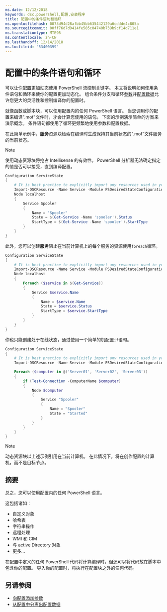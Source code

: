 ```yaml
---
ms.date: 12/12/2018
keywords: dsc,powershell,配置,安装程序
title: 配置中的条件语句和循环
ms.openlocfilehash: 0073d94d28afbb45bb635442129a6cddde4c805a
ms.sourcegitcommit: 00ff76d7d9414fe585c04740b739b9cf14d711e1
ms.translationtype: MTE95
ms.contentlocale: zh-CN
ms.lasthandoff: 12/14/2018
ms.locfileid: "53400399"
---
```

# <a name="conditional-statements-and-loops-in-configurations"></a>配置中的条件语句和循环

可以让你[配置](configurations.md)更加动态使用 PowerShell 流控制关键字。 本文将说明如何使用条件语句和循环来使你的配置更加动态化。 组合条件分支和循环[参数](add-parameters-to-a-configuration.md)并[配置数据](configData.md)允许您更大的灵活性和控制编译你的配置时。

就像函数或脚本块，可以使用配置内的任何 PowerShell 语言。 当您调用你的配置来编译".mof"文件时，才会计算您使用的语句。 下面的示例演示简单的方案来演示概念。 条件语句都使用了循环更频繁地使用参数和配置数据。

在此简单示例中，**服务**资源块检索在编译时生成保持其当前状态的".mof"文件服务的当前状态。

> [!NOTE]
> 使用动态资源块将抢占 Intellisense 的有效性。 PowerShell 分析器无法确定指定的值是否可以接受，直到编译配置。

```powershell
Configuration ServiceState
{
    # It is best practice to explicitly import any resources used in your Configurations.
    Import-DSCResource -Name Service -Module PSDesiredStateConfiguration
    Node localhost
    {
        Service Spooler
        {
            Name = "Spooler"
            State = $(Get-Service -Name 'spooler').Status
            StartType = $(Get-Service -Name 'spooler').StartType
        }
    }
}
```

此外，您可以创建**服务**阻止在当前计算机上的每个服务的资源使用`foreach`循环。

```powershell
Configuration ServiceState
{
    # It is best practice to explicitly import any resources used in your Configurations.
    Import-DSCResource -Name Service -Module PSDesiredStateConfiguration
    Node localhost
    {
        Foreach ($service in $(Get-Service))
        {
            Service $service.Name
            {
                Name = $service.Name
                State = $service.Status
                StartType = $service.StartType
            }
        }
    }
}
```

你也只能创建处于在线状态，通过使用一个简单的机配置`if`语句。

```powershell
Configuration ServiceState
{
    # It is best practice to explicitly import any resources used in your Configurations.
    Import-DSCResource -Name Service -Module PSDesiredStateConfiguration

    Foreach ($computer in @('Server01', 'Server02', 'Server03'))
    {
        if (Test-Connection -ComputerName $computer)
        {
            Node $computer
            {
                Service "Spooler"
                {
                    Name = "Spooler"
                    State = "Started"
                }
            }
        }
    }
}
```

> [!NOTE]
> 动态资源块以上述示例引用在当前计算机。 在此情况下，将在创作配置的计算机，而不是目标节点。

<!---
Mention Get-DSCConfigurationFromSystem
-->

## <a name="summary"></a>摘要

总之，您可以使用配置内的任何 PowerShell 语言。

这包括诸如：

- 自定义对象
- 哈希表
- 字符串操作
- 远程处理
- WMI 和 CIM
- 与 active Directory 对象
- 更多...

在配置中定义的任何 PowerShell 代码将计算编译时，但还可以将代码放在脚本中包含你的配置。 导入你的配置时，将执行在配置块之外的任何代码。

## <a name="see-also"></a>另请参阅

- [向配置添加参数](add-parameters-to-a-configuration.md)
- [从配置中分离出配置数据](configData.md)
